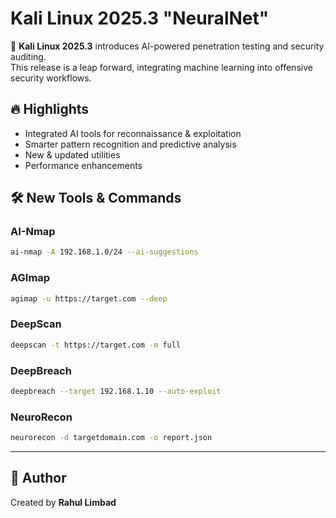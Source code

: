 # Kali Linux 2025.3 "NeuralNet"

🚀 **Kali Linux 2025.3** introduces AI-powered penetration testing and security auditing.  
This release is a leap forward, integrating machine learning into offensive security workflows.

## 🔥 Highlights
- Integrated AI tools for reconnaissance & exploitation  
- Smarter pattern recognition and predictive analysis  
- New & updated utilities  
- Performance enhancements

## 🛠️ New Tools & Commands

### AI-Nmap
```bash
ai-nmap -A 192.168.1.0/24 --ai-suggestions
```

### AGImap
```bash
agimap -u https://target.com --deep
```

### DeepScan
```bash
deepscan -t https://target.com -m full
```

### DeepBreach
```bash
deepbreach --target 192.168.1.10 --auto-exploit
```

### NeuroRecon
```bash
neurorecon -d targetdomain.com -o report.json
```

---

## 📌 Author
Created by **Rahul Limbad**
